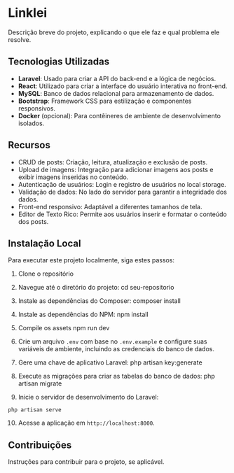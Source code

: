 # Linklei

Descrição breve do projeto, explicando o que ele faz e qual problema ele resolve.

## Tecnologias Utilizadas

- **Laravel**: Usado para criar a API do back-end e a lógica de negócios.
- **React**: Utilizado para criar a interface do usuário interativa no front-end.
- **MySQL**: Banco de dados relacional para armazenamento de dados.
- **Bootstrap**: Framework CSS para estilização e componentes responsivos.
- **Docker** (opcional): Para contêineres de ambiente de desenvolvimento isolados.

## Recursos

- CRUD de posts: Criação, leitura, atualização e exclusão de posts.
- Upload de imagens: Integração para adicionar imagens aos posts e exibir imagens inseridas no conteúdo.
- Autenticação de usuários: Login e registro de usuários no local storage.
- Validação de dados: No lado do servidor para garantir a integridade dos dados.
- Front-end responsivo: Adaptável a diferentes tamanhos de tela.
- Editor de Texto Rico: Permite aos usuários inserir e formatar o conteúdo dos posts.

## Instalação Local

Para executar este projeto localmente, siga estes passos:

1. Clone o repositório

2. Navegue até o diretório do projeto:
cd seu-repositorio

3. Instale as dependências do Composer:
composer install

4. Instale as dependências do NPM:
npm install

5. Compile os assets
npm run dev

6. Crie um arquivo `.env` com base no `.env.example` e configure suas variáveis de ambiente, incluindo as credenciais do banco de dados.

7. Gere uma chave de aplicativo Laravel:
php artisan key:generate

8. Execute as migrações para criar as tabelas do banco de dados:
php artisan migrate

9. Inicie o servidor de desenvolvimento do Laravel:
 ```
 php artisan serve
 ```
10. Acesse a aplicação em `http://localhost:8000`.

## Contribuições

Instruções para contribuir para o projeto, se aplicável.
